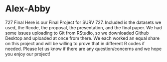 # Alex-Abby
727 Final
Here is our Final Project for SURV 727. Included is the datasets we used, the Rcode, the proposal, the presentation, and the final paper. 
We had some issues uploading to Git from RStudio, so we downloaded Github Desktop and uploaded at once from there. 
We each worked an equal share on this project and will be willing to prove that in different R codes if needed. 
Please let us know if there are any question/concerns and we hope you enjoy our project!
